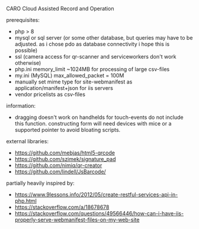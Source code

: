 CARO
Cloud Assisted Record and Operation


prerequisites:
* php > 8
* mysql or sql server (or some other database, but queries may have to be adjusted. as i chose pdo as database connectivity i hope this is possible)
* ssl (camera access for qr-scanner and serviceworkers don't work otherwise)
* php.ini memory_limit ~1024MB for processing of large csv-files
* my.ini (MySQL) max_allowed_packet = 100M
* manually set mime type for site-webmanifest as application/manifest+json for iis servers
* vendor pricelists as csv-files

information:
* dragging doesn't work on handhelds for touch-events do not include this function. constructing form will need devices with mice or a supported pointer to avoid bloating scripts.




external libraries:
* https://github.com/mebjas/html5-qrcode
* https://github.com/szimek/signature_pad
* https://github.com/nimiq/qr-creator
* https://github.com/lindell/JsBarcode/

partially heavily inspired by:
* https://www.9lessons.info/2012/05/create-restful-services-api-in-php.html
* https://stackoverflow.com/a/18678678
* https://stackoverflow.com/questions/49566446/how-can-i-have-iis-properly-serve-webmanifest-files-on-my-web-site